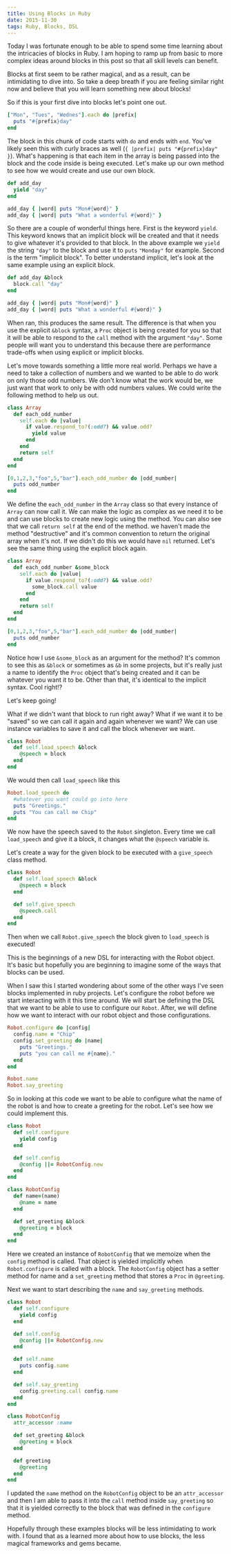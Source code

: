 ```yaml
---
title: Using Blocks in Ruby
date: 2015-11-30
tags: Ruby, Blocks, DSL
---
```


Today I was fortunate enough to be able to spend some time learning about the
intricacies of blocks in Ruby. I am hoping to ramp up from basic to more
complex ideas around blocks in this post so that all skill levels can benefit.

Blocks at first seem to be rather magical, and as a result, can be
intimidating to dive into. So take a deep breath if you are feeling similar
right now and believe that you will learn something new about blocks!

So if this is your first dive into blocks let's point one out.

```ruby
["Mon", "Tues", "Wednes"].each do |prefix| 
  puts "#{prefix}day"
end
```

The block in this chunk of code starts with `do` and ends with `end`. You've
likely seen this with curly braces as well (`{ |prefix| puts "#{prefix}day" }`).
What's happening is that each item in the array is being passed into the block
and the code inside is being executed. Let's make up our own method to see how we
would create and use our own block.

```ruby
def add_day
  yield "day"
end

add_day { |word| puts "Mon#{word}" }
add_day { |word| puts "What a wonderful #{word}" }
```

So there are a couple of wonderful things here. First is the keyword `yield`.
This keyword knows that an implicit block will be created and that it needs to
give whatever it's provided to that block. In the above example we `yield` the
string `"day"` to the block and use it to `puts` `"Monday"` for example.
Second is the term "implicit block". To better understand implicit, let's look
at the same example using an explicit block.

```ruby
def add_day &block
  block.call "day"
end

add_day { |word| puts "Mon#{word}" }
add_day { |word| puts "What a wonderful #{word}" }
```

When ran, this produces the same result. The difference is that when you use
the explicit `&block` syntax, a `Proc` object is being created for you so that
it will be able to respond to the `call` method with the argument `"day"`.
Some people will want you to understand this because there are performance
trade-offs when using explicit or implicit blocks.

Let's move towards something a little more real world. Perhaps we
have a need to take a collection of numbers and we wanted to be able to do
work on only those odd numbers. We don't know what the work would be, we just
want that work to only be with odd numbers values. We could write the following method
to help us out.

```ruby
class Array
  def each_odd_number
    self.each do |value|
      if value.respond_to?(:odd?) && value.odd?
        yield value
      end
    end
    return self
  end
end

[0,1,2,3,"foo",5,"bar"].each_odd_number do |odd_number|
  puts odd_number
end
```

We define the `each_odd_number` in the `Array` class so that every instance of
`Array` can now call it. We can make the logic as complex as we need it to be
and can use blocks to create new logic using the method. You can also see that
we call `return self` at the end of the method. we haven't made the
method "destructive" and it's common convention to return the original array
when it's not. If we didn't do this we would have `nil` returned.  Let's see
the same thing using the explicit block again.

```ruby
class Array
  def each_odd_number &some_block
    self.each do |value|
      if value.respond_to?(:odd?) && value.odd?
        some_block.call value
      end
    end
    return self
  end
end

[0,1,2,3,"foo",5,"bar"].each_odd_number do |odd_number|
  puts odd_number
end
```

Notice how I use `&some_block` as an argument for the method? It's common to
see this as `&block` or sometimes as `&b` in some projects, but it's really
just a name to identify the `Proc` object that's being created and it can be
whatever you want it to be. Other than that, it's identical to the implicit
syntax. Cool right!?

Let's keep going!

What if we didn't want that block to run right away? What if we want it to be
"saved" so we can call it again and again whenever we want? We can use
instance variables to save it and call the block whenever we want.

```ruby
class Robot
  def self.load_speech &block
    @speech = block
  end
end
```

We would then call `load_speech` like this

```ruby
Robot.load_speech do
  #whatever you want could go into here
  puts "Greetings."
  puts "You can call me Chip"
end
```

We now have the speech saved to the `Robot` singleton. Every time we call
`load_speech` and give it a block, it changes what the `@speech` variable is.

Let's create a way for the given block to be executed with a `give_speech`
class method.

```ruby
class Robot
  def self.load_speech &block
    @speech = block
  end

  def self.give_speech
    @speech.call
  end
end
```

Then when we call `Robot.give_speech` the block given to `load_speech` is
executed!

This is the beginnings of a new DSL for interacting with the Robot object.
It's basic but hopefully you are beginning to imagine some of the ways that
blocks can be used.

When I saw this I started wondering about some of the other ways I've seen
blocks implemented in ruby projects. Let's configure the robot before we start
interacting with it this time around. We will start be defining the DSL that
we want to be able to use to configure our `Robot`. After, we will define how
we want to interact with our robot object and those configurations.

```ruby
Robot.configure do |config|
  config.name = "Chip"
  config.set_greeting do |name|
    puts "Greetings."
    puts "you can call me #{name}."
  end
end

Robot.name
Robot.say_greeting
```

So in looking at this code we want to be able to configure what the name of
the robot is and how to create a greeting for the robot. Let's see how we
could implement this.

```ruby
class Robot
  def self.configure
    yield config
  end

  def self.config
    @config ||= RobotConfig.new
  end
end

class RobotConfig
  def name=(name)
    @name = name
  end

  def set_greeting &block
    @greeting = block
  end
end
```

Here we created an instance of `RobotConfig` that we memoize when the `config`
method is called. That object is yielded implicitly when `Robot.configure` is
called with a block. The `RobotConfig` object has a setter method for name and
a `set_greeting` method that stores a `Proc` in `@greeting`.

Next we want to start describing the `name` and `say_greeting` methods.

```ruby
class Robot
  def self.configure
    yield config
  end

  def self.config
    @config ||= RobotConfig.new
  end

  def self.name
    puts config.name
  end

  def self.say_greeting
    config.greeting.call config.name
  end
end

class RobotConfig
  attr_accessor :name

  def set_greeting &block
    @greeting = block
  end

  def greeting
    @greeting
  end
end
```

I updated the `name` method on the `RobotConfig` object to be an `attr_accessor` and then I am able to
pass it into the `call` method inside `say_greeting` so that it
is yielded correctly to the block that was defined in the `configure` method.

Hopefully through these examples blocks will be less intimidating to work
with. I found that as a learned more about how to use blocks, the less magical
frameworks and gems became.

